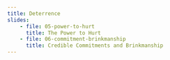 ```yaml
---
title: Deterrence
slides:
    - file: 05-power-to-hurt
      title: The Power to Hurt
    - file: 06-commitment-brinkmanship
      title: Credible Commitments and Brinkmanship
---
```

